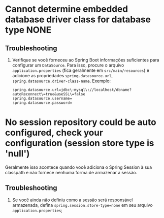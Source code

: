 # Cannot determine embedded database driver class for database type NONE

## Troubleshooting

1. Verifique se você forneceu ao Spring Boot informações suficientes para configurar um `DataSource`. Para isso, procure o arquivo `application.properties` (fica geralmente em `src/main/resources`) e adicione as propriedades `spring.datasource.url`, `spring.datasource.driver-class-name`. Exemplo:

   ```properties
   spring.datasource.url=jdbc\:mysql\://localhost/dbname?autoReconnect\=true&useSSL\=false
   spring.datasource.username=
   spring.datasource.password=
   ```
   
# No session repository could be auto configured, check your configuration (session store type is 'null')

Geralmente isso acontece quando você adiciona o Spring Session à sua classpath e não fornece nenhuma forma de armazenar a sessão.

## Troubleshooting
1. Se você ainda não definiu como a sessão será responsável armazenada, defina `spring.session.store-type=none` em seu arquivo `application.properties`;
